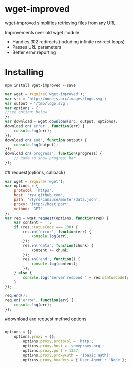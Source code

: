 # wget-improved

wget-improved simplifies retrieving files from any URL

Improvements over old wget module
  - Handles 302 redirects (including infinite redirect loops)
  - Passes URL parameters
  - Better error reporting


# Installing
```
npm install wget-improved --save
```
```js
var wget = require('wget-improved');
var src = 'http://nodejs.org/images/logo.svg';
var output = '/tmp/logo.svg';
var options = {
//see options below
};
var download = wget.download(src, output, options);
download.on('error', function(err) {
    console.log(err);
});
download.on('end', function(output) {
    console.log(output);
});
download.on('progress', function(progress) {
    // code to show progress bar
});
```

<a name="request" />
## request(options, callback)

```js
var wget = require('wget');
var options = {
    protocol: 'https',
    host: 'raw.github.com',
    path: '/Fyrd/caniuse/master/data.json',
    proxy: 'http://host:port',
    method: 'GET'
};
var req = wget.request(options, function(res) {
    var content = '';
    if (res.statusCode === 200) {
        res.on('error', function(err) {
            console.log(err);
        });
        res.on('data', function(chunk) {
            content += chunk;
        });
        res.on('end', function() {
            console.log(content);
        });
    } else {
        console.log('Server respond ' + res.statusCode);
    }
});

req.end();
req.on('error', function(err) {
    console.log(err);
});
```
#download and request method options
```js

options = {}
    options.proxy = {};
        options.proxy.protocol = 'http';
        options.proxy.host = 'someproxy.org';
        options.proxy.port = 1337;
        options.proxy.proxyAuth = '{basic auth}';
        options.proxy.headers = {'User-Agent': 'Node'};
```
